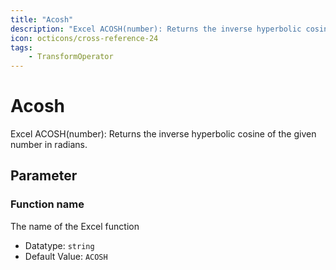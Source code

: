 ```yaml
---
title: "Acosh"
description: "Excel ACOSH(number): Returns the inverse hyperbolic cosine of the given number in radians."
icon: octicons/cross-reference-24
tags: 
    - TransformOperator
---
```

# Acosh
<!-- This file was generated - DO NOT CHANGE IT MANUALLY -->



Excel ACOSH(number): Returns the inverse hyperbolic cosine of the given number in radians.

## Parameter

### Function name

The name of the Excel function

- Datatype: `string`
- Default Value: `ACOSH`



